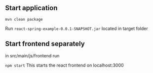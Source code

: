 ## Start application 

`mvn clean package` 
 
 Run `react-spring-example-0.0.1-SNAPSHOT.jar` located in target folder
 
## Start frontend separately

in src/main/js/frontend run
 
`npm start`
This starts the react frontend on localhost:3000
